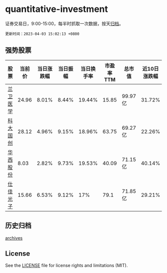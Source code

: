 # quantitative-investment

证券交易日，9:00-15:00，每半时抓取一次数据，按天[归档](archives)。

`更新时间：2023-04-03 15:02:13 +0800`

## 强势股票

|股票|当前价|当日涨跌幅|当日振幅|当日换手率|市盈率TTM|总市值|近10日涨跌幅|
|----|----|----|----|----|----|----|----|
|[兰卫医学](https://xueqiu.com/S/SZ301060)|24.96|8.01%|8.44%|19.44%|15.85|99.97亿|31.72%|
|[科大国创](https://xueqiu.com/S/SZ300520)|28.12|4.96%|9.15%|18.96%|63.75|69.27亿|22.26%|
|[华西股份](https://xueqiu.com/S/SZ000936)|8.03|2.82%|9.73%|19.53%|40.09|71.15亿|40.14%|
|[仕佳光子](https://xueqiu.com/S/SH688313)|15.66|6.53%|9.12%|17%|79.1|71.85亿|29.21%|

## 历史归档

[archives](archives)

## License

See the [LICENSE](LICENSE) file for license rights and limitations (MIT).